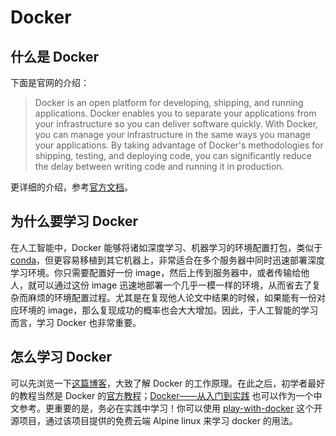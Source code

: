 # Docker

## 什么是 Docker

下面是官网的介绍：

> Docker is an open platform for developing, shipping, and running applications. Docker enables you to separate your applications from your infrastructure so you can deliver software quickly. With Docker, you can manage your infrastructure in the same ways you manage your applications. By taking advantage of Docker's methodologies for shipping, testing, and deploying code, you can significantly reduce the delay between writing code and running it in production.

更详细的介绍，参考[官方文档](https://docs.docker.com/get-started/overview/)。

## 为什么要学习 Docker

在人工智能中，Docker 能够将诸如深度学习、机器学习的环境配置打包，类似于 [conda](./Conda.md)，但更容易移植到其它机器上，非常适合在多个服务器中同时迅速部署深度学习环境。你只需要配置好一份 image，然后上传到服务器中，或者传输给他人，就可以通过这份 image 迅速地部署一个几乎一模一样的环境，从而省去了复杂而麻烦的环境配置过程。尤其是在复现他人论文中结果的时候，如果能有一份对应环境的 image，那么复现成功的概率也会大大增加。因此，于人工智能的学习而言，学习 Docker 也非常重要。

## 怎么学习 Docker

可以先浏览一下[这篇博客](https://zhuanlan.zhihu.com/p/187505981)，大致了解 Docker 的工作原理。在此之后，初学者最好的教程当然是 Docker 的[官方教程](https://docs.docker.com/guides/get-started/)；[Docker——从入门到实践](https://yeasy.gitbook.io/docker_practice/) 也可以作为一个中文参考。更重要的是，务必在实践中学习！你可以使用 [play-with-docker](https://github.com/play-with-docker/play-with-docker?tab=readme-ov-file) 这个开源项目，通过该项目提供的免费云端 Alpine linux 来学习 docker 的用法。

